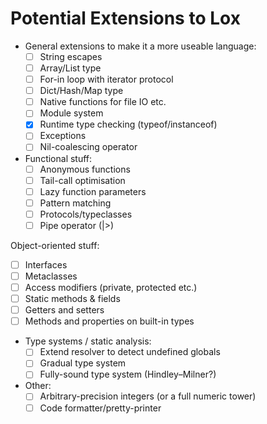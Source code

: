 # Potential Extensions to Lox

- General extensions to make it a more useable language:
  - [ ] String escapes
  - [ ] Array/List type
  - [ ] For-in loop with iterator protocol
  - [ ] Dict/Hash/Map type
  - [ ] Native functions for file IO etc.
  - [ ] Module system
  - [X] Runtime type checking (typeof/instanceof)
  - [ ] Exceptions
  - [ ] Nil-coalescing operator

- Functional stuff:
  - [ ] Anonymous functions
  - [ ] Tail-call optimisation
  - [ ] Lazy function parameters
  - [ ] Pattern matching
  - [ ] Protocols/typeclasses
  - [ ] Pipe operator (|>)

Object-oriented stuff:
  - [ ] Interfaces
  - [ ] Metaclasses
  - [ ] Access modifiers (private, protected etc.)
  - [ ] Static methods & fields
  - [ ] Getters and setters
  - [ ] Methods and properties on built-in types

- Type systems / static analysis:
  - [ ] Extend resolver to detect undefined globals
  - [ ] Gradual type system
  - [ ] Fully-sound type system (Hindley–Milner?)

- Other:
  - [ ] Arbitrary-precision integers (or a full numeric tower)
  - [ ] Code formatter/pretty-printer
